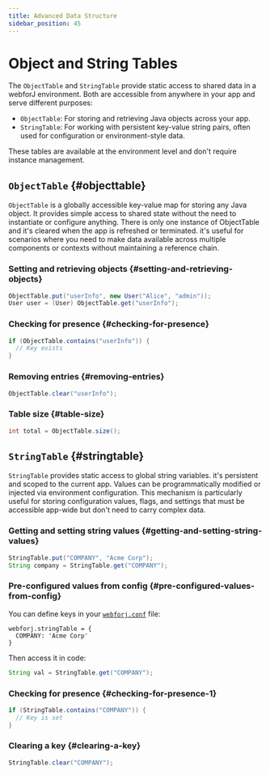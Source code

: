 ```yaml
---
title: Advanced Data Structure
sidebar_position: 45
---
```


<!-- vale off -->
# Object and String Tables
<!-- vale on -->

The `ObjectTable` and `StringTable` provide static access to shared data in a webforJ environment. Both are accessible from anywhere in your app and serve different purposes:

- `ObjectTable`: For storing and retrieving Java objects across your app.
- `StringTable`: For working with persistent key-value string pairs, often used for configuration or environment-style data.

These tables are available at the environment level and don't require instance management.

## `ObjectTable` {#objecttable}

`ObjectTable` is a globally accessible key-value map for storing any Java object. It provides simple access to shared state without the need to instantiate or configure anything. There is only one instance of ObjectTable and it's cleared when the app is refreshed or terminated.
it's useful for scenarios where you need to make data available across multiple components or contexts without maintaining a reference chain.


### Setting and retrieving objects {#setting-and-retrieving-objects}

```java
ObjectTable.put("userInfo", new User("Alice", "admin"));
User user = (User) ObjectTable.get("userInfo");
```

### Checking for presence {#checking-for-presence}

```java
if (ObjectTable.contains("userInfo")) {
  // Key exists
}
```

### Removing entries {#removing-entries}

```java
ObjectTable.clear("userInfo");
```

### Table size {#table-size}

```java
int total = ObjectTable.size();
```

## `StringTable` {#stringtable}

`StringTable` provides static access to global string variables. it's persistent and scoped to the current app. Values can be programmatically modified or injected via environment configuration.
This mechanism is particularly useful for storing configuration values, flags, and settings that must be accessible app-wide but don't need to carry complex data.

### Getting and setting string values {#getting-and-setting-string-values}

```java
StringTable.put("COMPANY", "Acme Corp");
String company = StringTable.get("COMPANY");
```

### Pre-configured values from config {#pre-configured-values-from-config}

You can define keys in your [`webforj.conf`](../configuration/properties#configuring-webforjconf) file:

```
webforj.stringTable = {
  COMPANY: 'Acme Corp'
}
```

Then access it in code:

```java
String val = StringTable.get("COMPANY");
```

### Checking for presence {#checking-for-presence-1}

```java
if (StringTable.contains("COMPANY")) {
  // Key is set
}
```

### Clearing a key {#clearing-a-key}

```java
StringTable.clear("COMPANY");
```